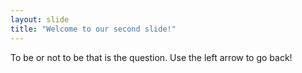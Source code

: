 ```yaml
---
layout: slide
title: "Welcome to our second slide!"
---
```

To be or not to be that is the question.
Use the left arrow to go back!

